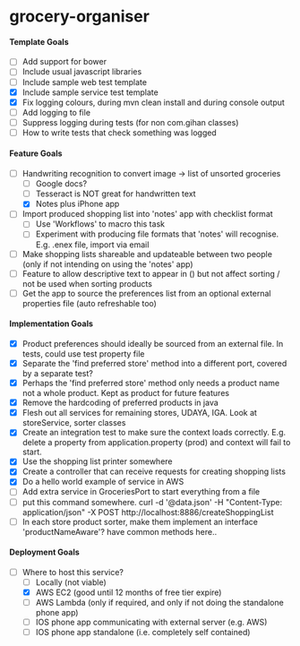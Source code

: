 # grocery-organiser

#### Template Goals
- [ ] Add support for bower
- [ ] Include usual javascript libraries
- [ ] Include sample web test template
- [x] Include sample service test template
- [x] Fix logging colours, during mvn clean install and during console output
- [ ] Add logging to file
- [ ] Suppress logging during tests (for non com.gihan classes)
- [ ] How to write tests that check something was logged

#### Feature Goals
- [ ] Handwriting recognition to convert image -> list of unsorted groceries
    - [ ] Google docs?
    - [ ] Tesseract is NOT great for handwritten text
    - [x] Notes plus iPhone app
- [ ] Import produced shopping list into 'notes' app with checklist format
    - [ ] Use 'Workflows' to macro this task
    - [ ] Experiment with producing file formats that 'notes' will recognise. E.g. .enex file, import via email
- [ ] Make shopping lists shareable and updateable between two people (only if not intending on using the 'notes' app)
- [ ] Feature to allow descriptive text to appear in () but not affect sorting / not be used when sorting products
- [ ] Get the app to source the preferences list from an optional external properties file (auto refreshable too)

#### Implementation Goals
- [x] Product preferences should ideally be sourced from an external file. In tests, could use test property file
- [x] Separate the 'find preferred store' method into a different port, covered by a separate test?
- [x] Perhaps the 'find preferred store' method only needs a product name not a whole product. Kept as product for future features
- [x] Remove the hardcoding of preferred products in java
- [x] Flesh out all services for remaining stores, UDAYA, IGA. Look at storeService, sorter classes
- [x] Create an integration test to make sure the context loads correctly. E.g. delete a property from application.property (prod) and context will fail to start.
- [x] Use the shopping list printer somewhere
- [x] Create a controller that can receive requests for creating shopping lists
- [x] Do a hello world example of service in AWS
- [ ] Add extra service in GroceriesPort to start everything from a file
- [ ] put this command somewhere. curl -d '@data.json' -H "Content-Type: application/json" -X POST http://localhost:8886/createShoppingList
- [ ] In each store product sorter, make them implement an interface 'productNameAware'? have common methods here..

#### Deployment Goals
- [ ] Where to host this service?
    - [ ] Locally (not viable)
    - [x] AWS EC2 (good until 12 months of free tier expire)
    - [ ] AWS Lambda (only if required, and only if not doing the standalone phone app)
    - [ ] IOS phone app communicating with external server (e.g. AWS)
    - [ ] IOS phone app standalone (i.e. completely self contained)
